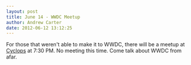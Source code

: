 ```yaml
--- 
layout: post
title: June 14 - WWDC Meetup
author: Andrew Carter
date: 2012-06-12 13:12:25
---
```


For those that weren't able to make it to WWDC, there will be a meetup at [Cyclops][1] at 7:30 PM. No meeting this time. Come talk about WWDC from afar.

[1]: http://www.cyclopsseattle.com